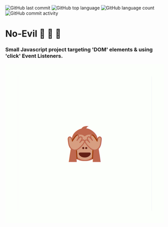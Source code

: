 ![GitHub last commit](https://img.shields.io/github/last-commit/cba0311/No-Evil?style=flat-square)
![GitHub top language](https://img.shields.io/github/languages/top/cba0311/No-Evil?style=flat-square)
![GitHub language count](https://img.shields.io/github/languages/count/cba0311/No-Evil?style=flat-square)
![GitHub commit activity](https://img.shields.io/github/commit-activity/w/cba0311/No-Evil?style=flat-square)

# No-Evil 🙊 🙉 🙈

### Small Javascript project targeting 'DOM' elements & using 'click' Event Listeners.

![](https://github.com/cba0311/No-Evil/blob/master/media/No-Evil.gif)
